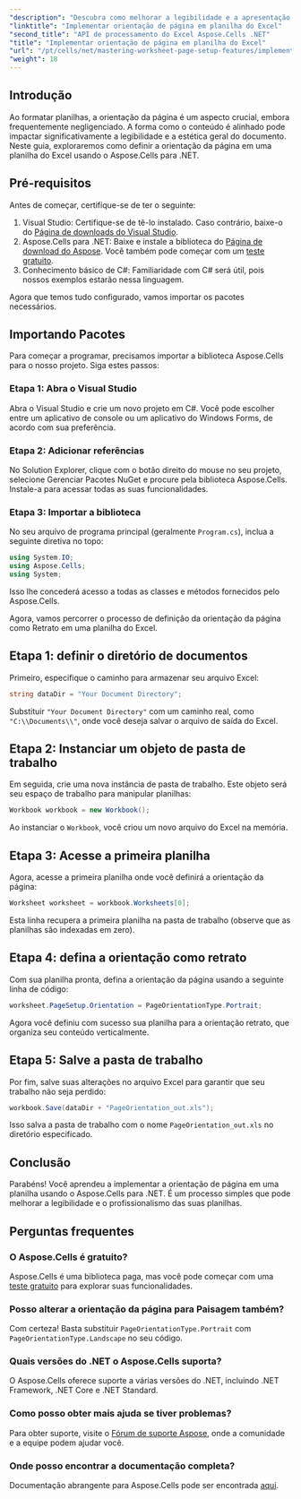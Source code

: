 ```yaml
---
"description": "Descubra como melhorar a legibilidade e a apresentação das suas planilhas do Excel alterando a orientação da página com o Aspose.Cells para .NET. Este guia passo a passo orienta você durante o processo, fornecendo exemplos claros."
"linktitle": "Implementar orientação de página em planilha do Excel"
"second_title": "API de processamento do Excel Aspose.Cells .NET"
"title": "Implementar orientação de página em planilha do Excel"
"url": "/pt/cells/net/mastering-worksheet-page-setup-features/implement-page-orientation-in-excel-worksheet/"
"weight": 18
---
```


## Introdução

Ao formatar planilhas, a orientação da página é um aspecto crucial, embora frequentemente negligenciado. A forma como o conteúdo é alinhado pode impactar significativamente a legibilidade e a estética geral do documento. Neste guia, exploraremos como definir a orientação da página em uma planilha do Excel usando o Aspose.Cells para .NET.

## Pré-requisitos

Antes de começar, certifique-se de ter o seguinte:

1. Visual Studio: Certifique-se de tê-lo instalado. Caso contrário, baixe-o do [Página de downloads do Visual Studio](https://visualstudio.microsoft.com/vs/).
2. Aspose.Cells para .NET: Baixe e instale a biblioteca do [Página de download do Aspose](https://releases.aspose.com/cells/net/). Você também pode começar com um [teste gratuito](https://releases.aspose.com/).
3. Conhecimento básico de C#: Familiaridade com C# será útil, pois nossos exemplos estarão nessa linguagem.

Agora que temos tudo configurado, vamos importar os pacotes necessários.

## Importando Pacotes

Para começar a programar, precisamos importar a biblioteca Aspose.Cells para o nosso projeto. Siga estes passos:

### Etapa 1: Abra o Visual Studio

Abra o Visual Studio e crie um novo projeto em C#. Você pode escolher entre um aplicativo de console ou um aplicativo do Windows Forms, de acordo com sua preferência.

### Etapa 2: Adicionar referências

No Solution Explorer, clique com o botão direito do mouse no seu projeto, selecione Gerenciar Pacotes NuGet e procure pela biblioteca Aspose.Cells. Instale-a para acessar todas as suas funcionalidades.

### Etapa 3: Importar a biblioteca

No seu arquivo de programa principal (geralmente `Program.cs`), inclua a seguinte diretiva no topo:

```csharp
using System.IO;
using Aspose.Cells;
using System;
```

Isso lhe concederá acesso a todas as classes e métodos fornecidos pelo Aspose.Cells.

Agora, vamos percorrer o processo de definição da orientação da página como Retrato em uma planilha do Excel.

## Etapa 1: definir o diretório de documentos

Primeiro, especifique o caminho para armazenar seu arquivo Excel:

```csharp
string dataDir = "Your Document Directory";
```

Substituir `"Your Document Directory"` com um caminho real, como `"C:\\Documents\\"`, onde você deseja salvar o arquivo de saída do Excel.

## Etapa 2: Instanciar um objeto de pasta de trabalho

Em seguida, crie uma nova instância de pasta de trabalho. Este objeto será seu espaço de trabalho para manipular planilhas:

```csharp
Workbook workbook = new Workbook();
```

Ao instanciar o `Workbook`, você criou um novo arquivo do Excel na memória.

## Etapa 3: Acesse a primeira planilha

Agora, acesse a primeira planilha onde você definirá a orientação da página:

```csharp
Worksheet worksheet = workbook.Worksheets[0];
```

Esta linha recupera a primeira planilha na pasta de trabalho (observe que as planilhas são indexadas em zero).

## Etapa 4: defina a orientação como retrato

Com sua planilha pronta, defina a orientação da página usando a seguinte linha de código:

```csharp
worksheet.PageSetup.Orientation = PageOrientationType.Portrait;
```

Agora você definiu com sucesso sua planilha para a orientação retrato, que organiza seu conteúdo verticalmente.

## Etapa 5: Salve a pasta de trabalho

Por fim, salve suas alterações no arquivo Excel para garantir que seu trabalho não seja perdido:

```csharp
workbook.Save(dataDir + "PageOrientation_out.xls");
```

Isso salva a pasta de trabalho com o nome `PageOrientation_out.xls` no diretório especificado.

## Conclusão

Parabéns! Você aprendeu a implementar a orientação de página em uma planilha usando o Aspose.Cells para .NET. É um processo simples que pode melhorar a legibilidade e o profissionalismo das suas planilhas.

## Perguntas frequentes

### O Aspose.Cells é gratuito?

Aspose.Cells é uma biblioteca paga, mas você pode começar com uma [teste gratuito](https://releases.aspose.com/) para explorar suas funcionalidades.

### Posso alterar a orientação da página para Paisagem também?

Com certeza! Basta substituir `PageOrientationType.Portrait` com `PageOrientationType.Landscape` no seu código.

### Quais versões do .NET o Aspose.Cells suporta?

O Aspose.Cells oferece suporte a várias versões do .NET, incluindo .NET Framework, .NET Core e .NET Standard.

### Como posso obter mais ajuda se tiver problemas?

Para obter suporte, visite o [Fórum de suporte Aspose](https://forum.aspose.com/c/cells/9), onde a comunidade e a equipe podem ajudar você.

### Onde posso encontrar a documentação completa?

Documentação abrangente para Aspose.Cells pode ser encontrada [aqui](https://reference.aspose.com/cells/net/).